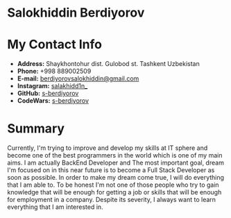# Salokhiddin Berdiyorov

# My Contact Info

* **Address:** Shaykhontohur dist. Gulobod st. Tashkent Uzbekistan
* **Phone:** +998 889002509
* **E-mail:** [berdiyorovsalokhiddin@gmail.com](berdiyorovsalokhiddin@gmail.com)
* **Instagram:** [salakhidd1n_](https://www.instagram.com/salakhidd1n_)
* **GitHub:** [s-berdiyorov](https://github.com/s-berdiyorov)
* **CodeWars:** [s-berdiyorov](https://www.codewars.com/users/s-berdiyorov)

# Summary
Currently, I'm trying to improve and develop my skills at IT sphere and become one of the best programmers in the world which is one of my main aims. I am actually BackEnd Developer and The most important goal, dream I'm focused on in this near future is to become a Full Stack Developer as soon as possible. In order to make my dream come true, I will do everything that I am able to. To be honest I'm not one of those people who try to gain knowledge that will be enough for getting a job or skills that will be enough for employment in a company. Despite its severity, I always want to learn everything that I am interested in.
